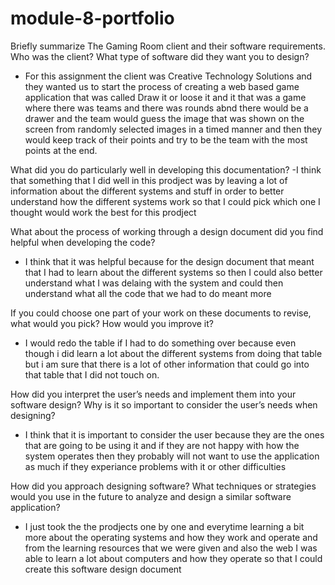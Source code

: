 # module-8-portfolio
Briefly summarize The Gaming Room client and their software requirements. Who was the client? What type of software did they want you to design?
- For this assignment the client was Creative Technology Solutions and they wanted us to start the process of creating a web based game application that was called Draw it or loose it and it that was a game where there was teams and there was rounds abnd there would be a drawer and the team would guess the image that was shown on the screen from randomly selected images in a timed manner and then they would keep track of their points and try to be the team with the most points at the end.

What did you do particularly well in developing this documentation?
-I think that something that I did well in this prodject was by leaving a lot of information about the different systems and stuff in order to better understand how the different systems work so that I could pick which one I thought would work the best for this prodject

What about the process of working through a design document did you find helpful when developing the code?
- I think that it was helpful because for the design document that meant that I had to learn about the different systems so then I could also better understand what I was delaing with the system and could then understand what all the code that we had to do meant more 


If you could choose one part of your work on these documents to revise, what would you pick? How would you improve it?
- I would redo the table if I had to do something over because even though i did learn a lot about the different systems from doing that table but i am sure that there is a lot of other information that could go into that table that I did not touch on.

How did you interpret the user’s needs and implement them into your software design? Why is it so important to consider the user’s needs when designing?
- I think that it is important to consider the user because they are the ones that are going to be using it and if they are not happy with how the system operates then they probably will not want to use the application as much if they experiance problems with it or other difficulties 

How did you approach designing software? What techniques or strategies would you use in the future to analyze and design a similar software application?
- I just took the the prodjects one by one and everytime learning a bit more about the operating systems and how they work and operate and from the learning resources that we were given and also the web I was able to learn a lot about computers and how they operate so that I could create this software design document
